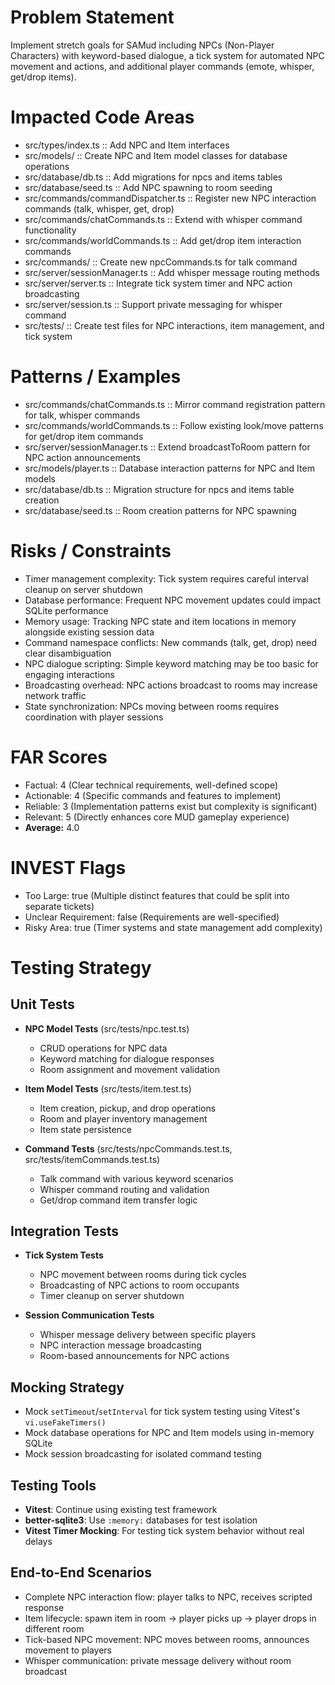 # Problem Statement
Implement stretch goals for SAMud including NPCs (Non-Player Characters) with keyword-based dialogue, a tick system for automated NPC movement and actions, and additional player commands (emote, whisper, get/drop items).

# Impacted Code Areas
- src/types/index.ts :: Add NPC and Item interfaces
- src/models/ :: Create NPC and Item model classes for database operations
- src/database/db.ts :: Add migrations for npcs and items tables
- src/database/seed.ts :: Add NPC spawning to room seeding
- src/commands/commandDispatcher.ts :: Register new NPC interaction commands (talk, whisper, get, drop)
- src/commands/chatCommands.ts :: Extend with whisper command functionality
- src/commands/worldCommands.ts :: Add get/drop item interaction commands
- src/commands/ :: Create new npcCommands.ts for talk command
- src/server/sessionManager.ts :: Add whisper message routing methods
- src/server/server.ts :: Integrate tick system timer and NPC action broadcasting
- src/server/session.ts :: Support private messaging for whisper command
- src/tests/ :: Create test files for NPC interactions, item management, and tick system

# Patterns / Examples
- src/commands/chatCommands.ts :: Mirror command registration pattern for talk, whisper commands
- src/commands/worldCommands.ts :: Follow existing look/move patterns for get/drop item commands
- src/server/sessionManager.ts :: Extend broadcastToRoom pattern for NPC action announcements
- src/models/player.ts :: Database interaction patterns for NPC and Item models
- src/database/db.ts :: Migration structure for npcs and items table creation
- src/database/seed.ts :: Room creation patterns for NPC spawning

# Risks / Constraints
- Timer management complexity: Tick system requires careful interval cleanup on server shutdown
- Database performance: Frequent NPC movement updates could impact SQLite performance
- Memory usage: Tracking NPC state and item locations in memory alongside existing session data
- Command namespace conflicts: New commands (talk, get, drop) need clear disambiguation
- NPC dialogue scripting: Simple keyword matching may be too basic for engaging interactions
- Broadcasting overhead: NPC actions broadcast to rooms may increase network traffic
- State synchronization: NPCs moving between rooms requires coordination with player sessions

# FAR Scores
- Factual: 4 (Clear technical requirements, well-defined scope)
- Actionable: 4 (Specific commands and features to implement)
- Reliable: 3 (Implementation patterns exist but complexity is significant)
- Relevant: 5 (Directly enhances core MUD gameplay experience)
- **Average:** 4.0

# INVEST Flags
- Too Large: true (Multiple distinct features that could be split into separate tickets)
- Unclear Requirement: false (Requirements are well-specified)
- Risky Area: true (Timer systems and state management add complexity)

# Testing Strategy

## Unit Tests
- **NPC Model Tests** (src/tests/npc.test.ts)
  - CRUD operations for NPC data
  - Keyword matching for dialogue responses
  - Room assignment and movement validation

- **Item Model Tests** (src/tests/item.test.ts)
  - Item creation, pickup, and drop operations
  - Room and player inventory management
  - Item state persistence

- **Command Tests** (src/tests/npcCommands.test.ts, src/tests/itemCommands.test.ts)
  - Talk command with various keyword scenarios
  - Whisper command routing and validation
  - Get/drop command item transfer logic

## Integration Tests
- **Tick System Tests**
  - NPC movement between rooms during tick cycles
  - Broadcasting of NPC actions to room occupants
  - Timer cleanup on server shutdown

- **Session Communication Tests**
  - Whisper message delivery between specific players
  - NPC interaction message broadcasting
  - Room-based announcements for NPC actions

## Mocking Strategy
- Mock `setTimeout`/`setInterval` for tick system testing using Vitest's `vi.useFakeTimers()`
- Mock database operations for NPC and Item models using in-memory SQLite
- Mock session broadcasting for isolated command testing

## Testing Tools
- **Vitest**: Continue using existing test framework
- **better-sqlite3**: Use `:memory:` databases for test isolation
- **Vitest Timer Mocking**: For testing tick system behavior without real delays

## End-to-End Scenarios
- Complete NPC interaction flow: player talks to NPC, receives scripted response
- Item lifecycle: spawn item in room → player picks up → player drops in different room
- Tick-based NPC movement: NPC moves between rooms, announces movement to players
- Whisper communication: private message delivery without room broadcast